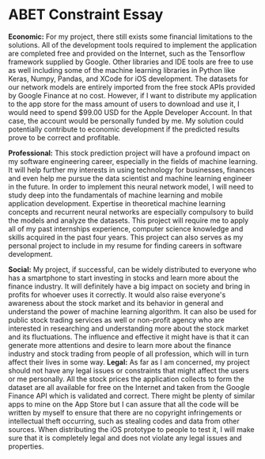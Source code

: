 # ABET Constraint Essay

**Economic:**
For my project, there still exists some financial limitations to the solutions. All of the development tools required to implement the application are completed free and provided on the Internet, such as the Tensorflow framework supplied by Google. Other libraries and IDE tools are free to use as well including some of the machine learning libraries in Python like Keras, Numpy, Pandas, and XCode for iOS development. The datasets for our network models are entirely imported from the free stock APIs provided by Google Finance at no cost. However, if I want to distribute my application to the app store for the mass amount of users to download and use it, I would need to spend $99.00 USD for the Apple Developer Account. In that case, the account would be personally funded by me. My solution could potentially contribute to economic development if the predicted results prove to be correct and profitable.

**Professional:**
This stock prediction project will have a profound impact on my software engineering career, especially in the fields of machine learning. It will help further my interests in using technology for businesses, finances and even help me pursue the data scientist and machine learning engineer in the future. In order to implement this neural network model, I will need to study deep into the fundamentals of machine learning and mobile application development. Expertise in theoretical machine learning concepts and recurrent neural networks are especially compulsory to build the models and analyze the datasets. This project will require me to apply all of my past internships experience, computer science knowledge and skills acquired in the past four years. This project can also serves as my personal project to include in my resume for finding careers in software development.

**Social:**
My project, if successful, can be widely distributed to everyone who has a smartphone to start investing in stocks and learn more about the finance industry. It will definitely have a big impact on society and bring in profits for whoever uses it correctly. It would also raise everyone's awareness about the stock market and its behavior in general and understand the power of machine learning algorithm. It can also be used for public stock trading services as well or non-profit agency who are interested in researching and understanding more about the stock market and its fluctuations. The influence and effective it might have is that it can generate more attentions and desire to learn more about the finance industry and stock trading from people of all profession, which will in turn affect their lives in some way.
**Legal:**
As far as I am concerned, my project should not have any legal issues or constraints that might affect the users or me personally. All the stock prices the application collects to form the dataset are all available for free on the Internet and taken from the Google Finance API which is validated and correct. There might be plenty of similar apps to mine on the App Store but I can assure that all the code will be written by myself to ensure that there are no copyright infringements or intellectual theft occurring, such as stealing codes and data from other sources. When distributing the iOS prototype to people to test it, I will make sure that it is completely legal and does not violate any legal issues and properties.
